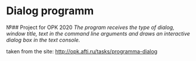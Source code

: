 # Dialog programm
№## Project for OPK 2020
*The program receives the type of dialog, window title, text in the command line arguments and draws an interactive dialog box in the text console.*


taken from the site: http://opk.afti.ru/tasks/programma-dialog
